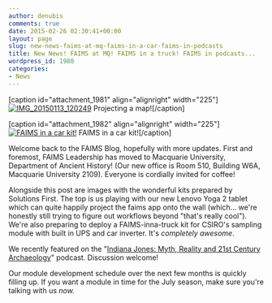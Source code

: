 ```yaml
---
author: denubis
comments: true
date: 2015-02-26 02:30:41+00:00
layout: page
slug: new-news-faims-at-mq-faims-in-a-car-faims-in-podcasts
title: New News! FAIMS at MQ! FAIMS in a truck! FAIMS in podcasts...
wordpress_id: 1980
categories:
- News
---
```


[caption id="attachment_1981" align="alignright" width="225"][![IMG_20150113_120249](wp-content/uploads//2015/02/IMG_20150113_120249-225x300.jpg)](wp-content/uploads//2015/02/IMG_20150113_120249.jpg) Projecting a map![/caption]

[caption id="attachment_1982" align="alignright" width="225"][![FAIMS in a car kit!](wp-content/uploads//2015/02/IMG_20150224_110438-225x300.jpg)](wp-content/uploads//2015/02/IMG_20150224_110438.jpg) FAIMS in a car kit![/caption]

Welcome back to the FAIMS Blog, hopefully with more updates. First and foremost, FAIMS Leadership has moved to Macquarie University, Department of Ancient History! (Our new office is Room 510, Building W6A, Macquarie University 2109). Everyone is cordially invited for coffee!

Alongside this post are images with the wonderful kits prepared by Solutions First. The top is us playing with our new Lenovo Yoga 2 tablet which can quite happily project the faims app onto the wall (which... we're honestly still trying to figure out workflows beyond "that's really cool"). We're also preparing to deploy a FAIMS-inna-truck kit for CSIRO's sampling module with built in UPS and car inverter. It's _completely awesome_.

We recently featured on the "[Indiana Jones: Myth, Reality and 21st Century Archaeology](http://www.voiceamerica.com/episode/83371/the-federated-archaeological-information-management-system-faims-project)" podcast. Discussion welcome!

Our module development schedule over the next few months is quickly filling up. If you want a module in time for the July season, make sure you're talking with us _now._
